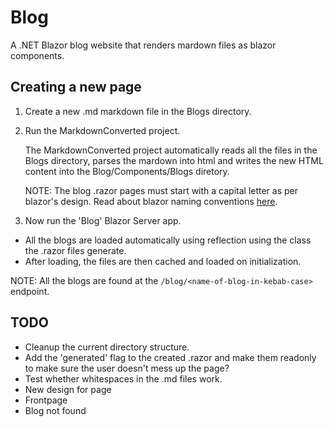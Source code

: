 # Blog
A .NET Blazor blog website that renders mardown files as blazor components.

## Creating a new page
1. Create a new .md markdown file in the Blogs directory.
2. Run the MarkdownConverted project.

    The MarkdownConverted project automatically reads all the files in the Blogs directory, parses the mardown into html and writes the new HTML content into the Blog/Components/Blogs diretory.
    
    NOTE: The blog .razor pages must start with a capital letter as per blazor's design. Read about blazor naming conventions [here](https://learn.microsoft.com/en-us/aspnet/core/blazor/components/?view=aspnetcore-7.0#component-name-class-name-and-namespace).

3. Now run the 'Blog' Blazor Server app.
- All the blogs are loaded automatically using reflection using the class the .razor files generate.
- After loading, the files are then cached and loaded on initialization.

NOTE: All the blogs are found at the ```/blog/<name-of-blog-in-kebab-case>``` endpoint.

## TODO
- Cleanup the current directory structure.
- Add the 'generated' flag to the created .razor and make them readonly to make sure the user doesn't mess up the page?
- Test whether whitespaces in the .md files work.
- New design for page
- Frontpage
- Blog not found
